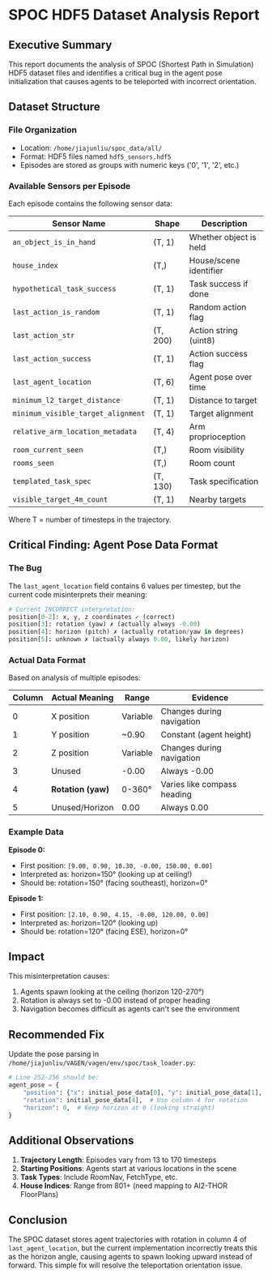 # SPOC HDF5 Dataset Analysis Report

## Executive Summary

This report documents the analysis of SPOC (Shortest Path in Simulation) HDF5 dataset files and identifies a critical bug in the agent pose initialization that causes agents to be teleported with incorrect orientation.

## Dataset Structure

### File Organization
- Location: `/home/jiajunliu/spoc_data/all/`
- Format: HDF5 files named `hdf5_sensors.hdf5`
- Episodes are stored as groups with numeric keys ('0', '1', '2', etc.)

### Available Sensors per Episode
Each episode contains the following sensor data:

| Sensor Name | Shape | Description |
|-------------|-------|-------------|
| `an_object_is_in_hand` | (T, 1) | Whether object is held |
| `house_index` | (T,) | House/scene identifier |
| `hypothetical_task_success` | (T, 1) | Task success if done |
| `last_action_is_random` | (T, 1) | Random action flag |
| `last_action_str` | (T, 200) | Action string (uint8) |
| `last_action_success` | (T, 1) | Action success flag |
| `last_agent_location` | (T, 6) | Agent pose over time |
| `minimum_l2_target_distance` | (T, 1) | Distance to target |
| `minimum_visible_target_alignment` | (T, 1) | Target alignment |
| `relative_arm_location_metadata` | (T, 4) | Arm proprioception |
| `room_current_seen` | (T,) | Room visibility |
| `rooms_seen` | (T,) | Room count |
| `templated_task_spec` | (T, 130) | Task specification |
| `visible_target_4m_count` | (T, 1) | Nearby targets |

Where T = number of timesteps in the trajectory.

## Critical Finding: Agent Pose Data Format

### The Bug
The `last_agent_location` field contains 6 values per timestep, but the current code misinterprets their meaning:

```python
# Current INCORRECT interpretation:
position[0-2]: x, y, z coordinates ✓ (correct)
position[3]: rotation (yaw) ✗ (actually always -0.00)
position[4]: horizon (pitch) ✗ (actually rotation/yaw in degrees)
position[5]: unknown ✗ (actually always 0.00, likely horizon)
```

### Actual Data Format
Based on analysis of multiple episodes:

| Column | Actual Meaning | Range | Evidence |
|--------|----------------|-------|----------|
| 0 | X position | Variable | Changes during navigation |
| 1 | Y position | ~0.90 | Constant (agent height) |
| 2 | Z position | Variable | Changes during navigation |
| 3 | Unused | -0.00 | Always -0.00 |
| 4 | **Rotation (yaw)** | 0-360° | Varies like compass heading |
| 5 | Unused/Horizon | 0.00 | Always 0.00 |

### Example Data

**Episode 0:**
- First position: `[9.00, 0.90, 10.30, -0.00, 150.00, 0.00]`
- Interpreted as: horizon=150° (looking up at ceiling!)
- Should be: rotation=150° (facing southeast), horizon=0°

**Episode 1:**
- First position: `[2.10, 0.90, 4.15, -0.00, 120.00, 0.00]`
- Interpreted as: horizon=120° (looking up)
- Should be: rotation=120° (facing ESE), horizon=0°

## Impact

This misinterpretation causes:
1. Agents spawn looking at the ceiling (horizon 120-270°)
2. Rotation is always set to -0.00 instead of proper heading
3. Navigation becomes difficult as agents can't see the environment

## Recommended Fix

Update the pose parsing in `/home/jiajunliu/VAGEN/vagen/env/spoc/task_loader.py`:

```python
# Line 252-256 should be:
agent_pose = {
    "position": {"x": initial_pose_data[0], "y": initial_pose_data[1], "z": initial_pose_data[2]},
    "rotation": initial_pose_data[4],  # Use column 4 for rotation
    "horizon": 0,  # Keep horizon at 0 (looking straight)
}
```

## Additional Observations

1. **Trajectory Length**: Episodes vary from 13 to 170 timesteps
2. **Starting Positions**: Agents start at various locations in the scene
3. **Task Types**: Include RoomNav, FetchType, etc.
4. **House Indices**: Range from 801+ (need mapping to AI2-THOR FloorPlans)

## Conclusion

The SPOC dataset stores agent trajectories with rotation in column 4 of `last_agent_location`, but the current implementation incorrectly treats this as the horizon angle, causing agents to spawn looking upward instead of forward. This simple fix will resolve the teleportation orientation issue.